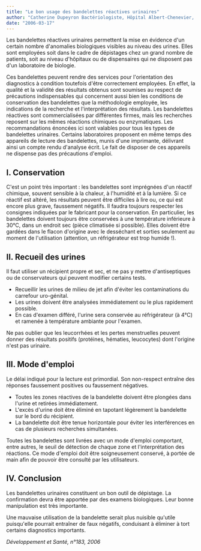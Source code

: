 ```yaml
---
title: "Le bon usage des bandelettes réactives urinaires"
author: "Catherine Dupeyron Bactériologiste, Hôpital Albert-Chenevier, Créteil, France."
date: "2006-03-17"
---
```


<div class="teaser"><p>Les bandelettes réactives urinaires permettent la mise en évidence d'un certain nombre d'ano­malies biologiques visibles au niveau des urines. Elles sont employées soit dans le cadre de dépis­tages chez un grand nombre de patients, soit au niveau d'hôpitaux ou de dispensaires qui ne disposent pas d'un laboratoire de biologie.</p>
<p>Ces bandelettes peuvent rendre des services pour l'orientation des diagnostics à condition toute­fois d'être correctement employées. En effet, la qualité et la validité des résultats obtenus sont soumises au respect de précautions indispensables qui concernent aussi bien les conditions de conservation des bandelettes que la méthodologie employée, les indications de la recherche et l'interprétation des résultats. Les bandelettes réactives sont commercialisées par différentes firmes, mais les recherches reposent sur les mêmes réactions chimiques ou enzymatiques. Les recommandations énoncées ici sont valables pour tous les types de bandelettes urinaires. Certains laboratoires proposent en même temps des appareils de lecture des bandelettes, munis d'une imprimante, délivrant ainsi un compte rendu d'analyse écrit. Le fait de disposer de ces appareils ne dispense pas des précautions d'emploi.</p></div>

## I. Conservation

C'est un point très important : les bandelettes sont imprégnées d'un réactif chimique, souvent sensible à la chaleur, à l'humidité et à la lumière. Si ce réactif est altéré, les résultats peuvent être difficiles à lire ou, ce qui est encore plus grave, faussement négatifs. Il faudra toujours respecter les consignes indiquées par le fabricant pour la conservation. En particulier, les bandelettes doi­vent toujours être conservées à une température inférieure à 30°C, dans un endroit sec (pièce cli­matisée si possible). Elles doivent être gardées dans le flacon d'origine avec le desséchant et sorties seulement au moment de l'utilisation (attention, un réfrigérateur est trop humide !).

## II. Recueil des urines

Il faut utiliser un récipient propre et sec, et ne pas y mettre d'antiseptiques ou de conserva­teurs qui peuvent modifier certains tests.

- Recueillir les urines de milieu de jet afin d'éviter les contaminations du carrefour uro-génital.
- Les urines doivent être analysées immédiatement ou le plus rapidement possible.
- En cas d'examen différé, l'urine sera conservée au réfrigérateur (à 4°C) et ramenée à température ambiante pour l'examen.

Ne pas oublier que les leucor­rhées et les pertes menstruelles peuvent donner des résultats positifs (protéines, hématies, leuco­cytes) dont l'origine n'est pas urinaire.

## III. Mode d'emploi

Le délai indiqué pour la lecture est primordial. Son non-respect entraîne des réponses faus­sement positives ou faussement négatives.

- Toutes les zones réactives de la bandelette doivent être plongées dans l'urine et retirées immédiatement.
- L'excès d'urine doit être éli­miné en tapotant légèrement la bandelette sur le bord du récipient.
- La bandelette doit être tenue horizontale pour éviter les interférences en cas de plusieurs recherches simultanées.

Toutes les bandelettes sont livrées avec un mode d'emploi comportant, entre autres, le seuil de détection de chaque zone et l'interpré­tation des réactions. Ce mode d'emploi doit être soigneusement conservé, à portée de main afin de pouvoir être consulté par les utilisateurs.

## IV. Conclusion

Les bandelettes urinaires constituent un bon outil de dépistage. La confirmation devra être apportée par des examens biologiques. Leur bonne manipulation est très importante.

Une mauvaise utilisation de la bandelette serait plus nuisible qu'utile puisqu'elle pourrait entraî­ner de faux négatifs, conduisant à éliminer à tort certains diagnostics importants.

*Développement et Santé, n°183, 2006*
